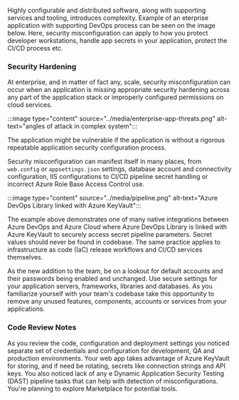 <!-- ## A05: Security Misconfiguration -->

Highly configurable and distributed software, along with supporting services and tooling, introduces complexity. Example of an eterprise application with supporting DevOps process can be seen on the image below. Here, security misconfiguration can apply to how you protect developer workstations, handle app secrets in your application, protect the CI/CD process etc.

### Security Hardening
At enterprise, and in matter of fact any, scale, security misconfiguration  can occur when an application is missing appropriate security hardening across any part of the application stack or improperly configured permissions on cloud services.

:::image type="content" source="../media/enterprise-app-threats.png" alt-text="angles of attack in complex system":::

The application might be vulnerable if the application is without a rigorous repeatable application security configuration process.

Security misconfiguration can manifest itself in many places, from `web.config` or `appsettings.json` settings, database account and connectivity configuration, IIS configurations to CI/CD pipeline secret handling or incorrect Azure Role Base Access Control use.

:::image type="content" source="../media/pipeline.png" alt-text="Azure DevOps Library linked with Azure KeyVault":::

The example above demonstrates one of many native integrations between Azure DevOps and Azure Cloud where Azure DevOps Library is linked with Azure KeyVault to securely access secret pipeline parameters.
Secret values should never be found in codebase. The same practice applies to infrastructure as code (IaC) release workflows and CI/CD services themselves.

As the new addition to the team, be on a lookout for default accounts and their passwords being enabled and unchanged. Use secure settings for your application servers, frameworks, libraries and databases. As you familiarize yourself with your team's codebase take this opportunity to remove any unused features, components, accounts or services from your applications.


### Code Review Notes

As you review the code, configuration and deployment settings you noticed separate set of credentials and configuration for development, QA and production environments. Your web app takes advantage of Azure KeyVault for storing, and if need be rotating, secrets like connection strings and API keys. You also noticed lack of any e Dynamic Application Security Testing (DAST) pipeline tasks that can help with  detection of misconfigurations. You're planning to explore Marketplace for potential tools.

